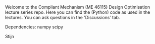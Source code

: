 Welcome to the Compliant Mechanism (ME 46115) Design Optimisation lecture series repo. Here you can find the (Python) code as used in the lectures. You can ask questions in the 'Discussions' tab.

Dependencies:
numpy
scipy

Stijn
